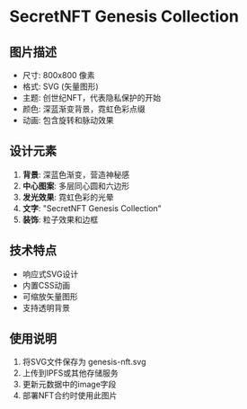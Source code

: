 # SecretNFT Genesis Collection

## 图片描述
- 尺寸: 800x800 像素
- 格式: SVG (矢量图形)
- 主题: 创世纪NFT，代表隐私保护的开始
- 颜色: 深蓝渐变背景，霓虹色彩点缀
- 动画: 包含旋转和脉动效果

## 设计元素
1. **背景**: 深蓝色渐变，营造神秘感
2. **中心图案**: 多层同心圆和六边形
3. **发光效果**: 霓虹色彩的光晕
4. **文字**: "SecretNFT Genesis Collection"
5. **装饰**: 粒子效果和边框

## 技术特点
- 响应式SVG设计
- 内置CSS动画
- 可缩放矢量图形
- 支持透明背景

## 使用说明
1. 将SVG文件保存为 genesis-nft.svg
2. 上传到IPFS或其他存储服务
3. 更新元数据中的image字段
4. 部署NFT合约时使用此图片
